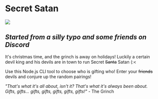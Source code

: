 # Secret Satan

![](https://www.pngkey.com/png/detail/136-1362791_halloween-cartoon-characters-black-and-white-cute-devil.png)

## _Started from a silly typo and some friends on Discord_

It's christmas time, and the grinch is away on holidays! Luckily a certain devil king and his devils are in town to run Secret ~~Santa~~ Satan (:<

Use this Node.js CLI tool to choose who is gifting who! Enter your ~~friends~~ devils and conjure up the random pairings!


_"That's what it's all about, isn't it? That's what it's always been *about*. Gifts, gifts... gifts, gifts, gifts, gifts, gifts!"_ - The Grinch
